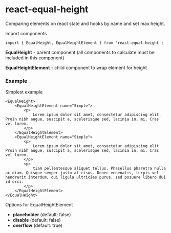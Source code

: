 # react-equal-height
Comparing elements on react state and hooks by name and set max height.

Import components
```tsx
import { EqualHeight, EqualHeightElement } from 'react-equal-height';
```
**EqualHeight** - parent component (all components to calculate must be included in this component)

**EqualHeightElement** - child component to wrap element for height

### Example
Simplest example
```tsx jsx
<EqualHeight>
    <EqualHeightElement name="Simple">
        <p>
            Lorem ipsum dolor sit amet, consectetur adipiscing elit. Proin nibh augue, suscipit a, scelerisque sed, lacinia in, mi. Cras vel lorem.
        </p>
    </EqualHeightElement>
    <EqualHeightElement name="Simple">
        <p>
            Lorem ipsum dolor sit amet, consectetur adipiscing elit. Proin nibh augue, suscipit a, scelerisque sed, lacinia in, mi. Cras vel lorem.
        </p>
        <p>
            tiam pellentesque aliquet tellus. Phasellus pharetra nulla ac diam. Quisque semper justo at risus. Donec venenatis, turpis vel hendrerit interdum, dui ligula ultricies purus, sed posuere libero dui id orci.
        </p>
    </EqualHeightElement>
</EqualHeight>
```

Options for EqualHeightElement
* **placeholder** (default: false)
* **disable** (default: false)
* **overflow** (default: true)
